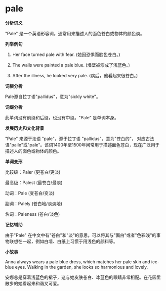 # pale

**分析词义**

  

"Pale" 是一个英语形容词，通常用来描述人的面色苍白或物体的颜色淡。

  

**列举例句**

  

1.  Her face turned pale with fear. (她因恐惧而脸色苍白。)
    
      
    
2.  The walls were painted a pale blue. (墙壁被漆成了浅蓝色。)
    
      
    
3.  After the illness, he looked very pale. (病后，他看起来很苍白。)
    
      
    

  

**词根分析**

  

Pale源自拉丁语"pallidus"，意为"sickly white"。

  

**词缀分析**

  

此单词没有前缀和后缀，也没有中缀。"Pale" 是单词本身。

  

**发展历史和文化背景**

  

"Pale" 来源于法语 "pale"，源于拉丁语 "pallidus"，意为"苍白的”， 对应古法语"paile"或"pale"。该词1400年至1500年间常用于描述面色苍白，现在广泛用于描述人的面色或物体的颜色。

  

**单词变形**

  

比较级：Paler (更苍白/更淡)

  

最高级：Palest (最苍白/最淡)

  

动词：Pale (变苍白/变淡)

  

副词：Palely (苍白地/淡淡地)

  

名词：Paleness (苍白/淡色)

  

**记忆辅助**

  

由于"Pale" 在中文中有"苍白"和"淡"的意思，可以将其与"面白"或者"色彩浅"的事物联想在一起，例如白墙、白纸上习惯于用浅色的颜料等。

  

**小故事**

  

Anna always wears a pale blue dress, which matches her pale skin and ice-blue eyes. Walking in the garden, she looks so harmonious and lovely.

  

安娜总是穿着浅蓝色的裙子，这与她皮肤苍白、冰蓝色的眼睛非常相配。在花园里散步的她看起来和谐又可爱。
